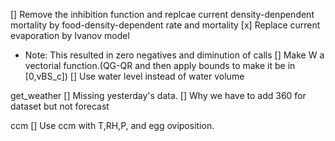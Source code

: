 [] Remove the inhibition function and replcae current density-denpendent mortality by food-density-dependent rate and mortality
[x] Replace current evaporation by Ivanov model
* Note: This resulted in zero negatives and diminution of calls
[] Make W a vectorial function.(QG-QR and then apply bounds to make it be in [0,vBS_c])
[] Use water level instead of water volume

get_weather
[] Missing yesterday's data.
[] Why we have to add 360 for dataset but not forecast

ccm
[] Use ccm with T,RH,P, and egg oviposition.
